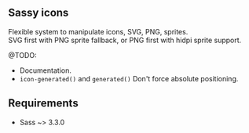 ## Sassy icons

Flexible system to manipulate icons, SVG, PNG, sprites.  
SVG first with PNG sprite fallback,  or PNG first with hidpi sprite support.  

@TODO:
* Documentation.
* `icon-generated()` and `generated()` Don't force absolute positioning.

## Requirements

* Sass ~> 3.3.0

